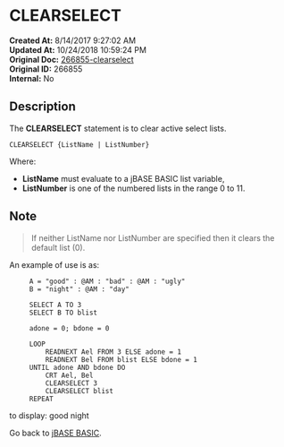 # CLEARSELECT

**Created At:** 8/14/2017 9:27:02 AM  
**Updated At:** 10/24/2018 10:59:24 PM  
**Original Doc:** [266855-clearselect](https://docs.jbase.com/36868-jbase-basic/266855-clearselect)  
**Original ID:** 266855  
**Internal:** No  

## Description

The **CLEARSELECT** statement is to clear active select lists.

```
CLEARSELECT {ListName | ListNumber}
```

Where:

- **ListName** must evaluate to a jBASE BASIC list variable,
- **ListNumber** is one of the numbered lists in the range 0 to 11.

## Note

> If neither ListName nor ListNumber are specified then it clears the default list (0).

An example of use is as:

```
     A = "good" : @AM : "bad" : @AM : "ugly"
     B = "night" : @AM : "day"

     SELECT A TO 3
     SELECT B TO blist

     adone = 0; bdone = 0

     LOOP
         READNEXT Ael FROM 3 ELSE adone = 1
         READNEXT Bel FROM blist ELSE bdone = 1
     UNTIL adone AND bdone DO
         CRT Ael, Bel
         CLEARSELECT 3
         CLEARSELECT blist
     REPEAT
```

to display: good night

Go back to [jBASE BASIC](./../jbase-basic-programmers-reference-guide).
